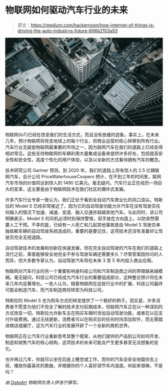 # 物联网如何驱动汽车行业的未来

> 原文：<https://medium.com/hackernoon/how-internet-of-things-is-driving-the-auto-industrys-future-606b2103a53>

![](img/7a4752cbfcbd6ea2d54039d0ef5ffb47.png)

物联网(IoT)已经在改变我们的生活方式，而且没有放缓的迹象。事实上，在未来几年，预计物联网将改变地球上的每个行业，将商业运营的核心转移到所有行业。汽车行业无疑是物联网最重要的市场之一，因为联网汽车在我们的道路上已经变得相对常见。这些支持物联网的车辆利用大量集成设备来提供许多好处，包括提高安全性和安全性，高度个性化的用户体验，以及以全新的方式看待拥有汽车的概念。

技术研究公司 Gartner 预测，到 2020 年，我们的道路上将有惊人的 2.5 亿辆联网汽车，会计公司 PriceWaterhouseCoopers 预计，在不到三年的时间里，联网汽车市场的价值将达到惊人的 1490 亿美元。毫无疑问，汽车行业正在经历一场巨大的变革，这主要是由于物联网技术在我们社区的爆炸式发展。

许多汽车行业专家一致认为，我们正处于看到全自动汽车商业化的风口浪尖。特斯拉的 Model S 已经非常接近了，因为它的自动驾驶功能允许汽车在没有驾驶员任何输入的情况下加速、减速、变道、融入交通并超越其他汽车。与此同时，该公司明确表示，Model S 的司机必须时刻保持警惕，双手放在方向盘上，以防突然需要人工干预。不幸的是，已经有一人死亡和几起其他事故是由 Model S 驾驶员单独依赖车辆的自动驾驶系统造成的，重要的是要记住，这项技术还没有准备好让驾驶员完全无视道路。

自动驾驶技术的发展和创新在快速发展，但在完全自动驾驶的汽车在我们的道路上流行之前，乘客能够安全地完全不参与驾驶车辆还需要多久？尽管答案因你问的人而异，但大多数专家认为，自动驾驶汽车将在未来 3 至 5 年内投入商业应用。

物联网对汽车行业的另一个重要影响是科技公司和汽车制造商之间的界限越来越模糊。毫无疑问，科技公司已经成为汽车行业的重要组成部分，这种整合预计将在未来几年内显著增长。一些人认为，随着物联网在这些行业中的扩展，科技公司最终可能会制造汽车，而汽车制造商将转型为科技公司。

特斯拉的 Model S 也为购车方式的转变提供了一个极好的例子。现实是，许多消费者不愿意为他们不完全了解的技术支付前期成本，但联网汽车正在以一种深刻的方式改变一切。特斯拉允许新车主在购买车辆时添加自动驾驶功能，或者在以后支付升级费用。通过无线更新，消费者可以在购买后的任何时间添加软件，而无需踏进商店或展厅，这为汽车行业的发展开辟了一个全新的商机世界。

物联网正在让汽车行业重新思考其整个框架，从他们提供的产品到公司如何开发、制造和销售汽车的核心结构，这项技术的未来可能会产生更多甚至无法想象的变化。

也许再过几年，你就可以坐在后座上睡觉或工作，而你的汽车会安全地载你去上班，播放你最喜欢的歌曲，并根据你的个人喜好调节车内温度。听起来很棒，不是吗？

*由* [*DataArt*](https://www.dataart.com/industry/iot-and-m2m-solutions?utm_source=medium&utm_medium=social&utm_campaign=i-spring-2018) *物联网负责人伊洛宁撰写。*
